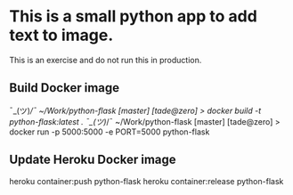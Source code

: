 # This is a small python app to add text to image.

This is an exercise and do not run this in production.

## Build Docker image

¯\_(ツ)_/¯ ~/Work/python-flask [master] [tade@zero] > docker build -t python-flask:latest .
¯\_(ツ)_/¯ ~/Work/python-flask [master] [tade@zero] > docker run -p 5000:5000 -e PORT=5000 python-flask

## Update Heroku Docker image

heroku container:push python-flask
heroku container:release python-flask